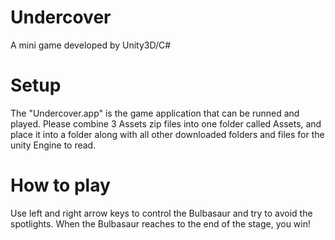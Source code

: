 # Undercover
A mini game developed by Unity3D/C#

# Setup
The "Undercover.app" is the game application that can be runned and played.
Please combine 3 Assets zip files into one folder called Assets, and place it into a folder along with all other downloaded folders and files for the unity Engine to read.

# How to play
Use left and right arrow keys to control the Bulbasaur and try to avoid the spotlights.
When the Bulbasaur reaches to the end of the stage, you win!

